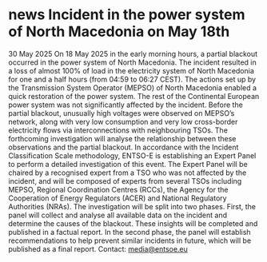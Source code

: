 #  news Incident in the power system of North Macedonia on May 18th
30 May 2025
On 18 May 2025 in the early morning hours, a partial blackout occurred in the power system of North Macedonia.
The incident resulted in a loss of almost 100% of load in the electricity system of North Macedonia for one and a half hours (from 04:59 to 06:27 CEST). The actions set up by the Transmission System Operator (MEPSO) of North Macedonia enabled a quick restoration of the power system. The rest of the Continental European power system was not significantly affected by the incident.
Before the partial blackout, unusually high voltages were observed on MEPSO’s network, along with very low consumption and very low cross-border electricity flows via interconnections with neighbouring TSOs. The forthcoming investigation will analyse the relationship between these observations and the partial blackout.
In accordance with the Incident Classification Scale methodology, ENTSO-E is establishing an Expert Panel to perform a detailed investigation of this event. The Expert Panel will be chaired by a recognised expert from a TSO who was not affected by the incident, and will be composed of experts from several TSOs including MEPSO, Regional Coordination Centres (RCCs), the Agency for the Cooperation of Energy Regulators (ACER) and National Regulatory Authorities (NRAs). The investigation will be split into two phases. First, the panel will collect and analyse all available data on the incident and determine the causes of the blackout. These insights will be completed and published in a factual report. In the second phase, the panel will establish recommendations to help prevent similar incidents in future, which will be published as a final report.
Contact: media@entsoe.eu